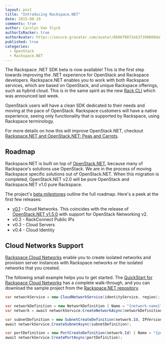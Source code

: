 ```yaml
---
layout: post
title: "Introducing Rackspace.NET"
date: 2015-08-19
comments: true
author: Carolyn Van Slyck
authorIsRacker: true
authorAvatar: https://secure.gravatar.com/avatar/8b96f8872eb3f398809daf017ee3a8ab
published: true
categories:
  - OpenStack
  - Rackspace.NET
---
```


The Rackspace .NET SDK beta is now available! This is the first step towards improving the .NET
experience for OpenStack and Rackspace developers. Rackspace.NET enables you to work with both
 Rackspace services, which are based on OpenStack, and unique Rackspace offerings, such as hybrid cloud.
This is in the same spirit as the new [Rack CLI](rack-cli) which was announced last week.

OpenStack users will have a clean SDK dedicated to their needs
and moving at the pace of OpenStack. Rackspace customers will have a native experience,
seeing only functionality that is supported by Rackspace, using Rackspace terminology.

For more details on how this will improve OpenStack.NET, checkout
[Rackspace.NET and OpenStack.NET: Peas and Carrots][rackspacenet-openstacknet].

<!-- more -->

## Roadmap ##
Rackspace.NET is built on top of [OpenStack.NET](http://openstacknetsdk.org), because many of
Rackspace's solutions use OpenStack. We are in the process of moving Rackspace specific
solutions out of OpenStack.NET. When this migration is completed, OpenStack.NET
v2.0 will be pure OpenStack and Rackspace.NET v1.0 pure Rackspace.

The project's [beta milestones][rackspacenet-milestones] outline the full roadmap.
Here's a peek at the first few releases:

* [v0.1][rackspacenet-0.1] - Cloud Networks. This coincides with the release of [OpenStack.NET v1.5.0][openstacknet-1.5] with support for OpenStack Networking v2.
* v0.2 - RackConnect Public IPs
* v0.3 - Cloud Servers
* v0.4 - Cloud Identity

## Cloud Networks Support

[Rackspace Cloud Networks][cloud-networks] enable you to create isolated networks and provision server instances with Rackspace networks or the isolated networks that you created.

The following small example helps you to get started. The [QuickStart for Rackspace Cloud Networks][quickstart] has a complete walk-through, and you can download the sample project from the [Rackspace.NET repository][rackspacenet-samples].

```csharp
var networkService = new CloudNetworkService(identityService, region);

var networkDefinition = new NetworkDefinition { Name = "{network-name}" };
var network = await networkService.CreateNetworkAsync(networkDefinition);

var subnetDefinition = new SubnetCreateDefinition(network.Id, IPVersion.IPv4, "{cidr}");
await networkService.CreateSubnetAsync(subnetDefinition);

var portDefinition = new PortCreateDefinition(network.Id) { Name = "{port-name}" };
await networkService.CreatePortAsync(portDefinition);
```

[cloud-networks]: http://www.rackspace.com/cloud/networks
[quickstart]: https://developer.rackspace.com/docs/cloud-networks/getting-started/?lang=.net
[rack-cli]: https://developer.rackspace.com/blog/introducing-rack-global-cli/
[rackspacenet-0.1]: https://github.com/rackspace/rackspace-net-sdk/releases/tag/v0.1.0
[rackspacenet-milestones]: https://github.com/rackspace/rackspace-net-sdk/milestones
[rackspacenet-openstacknet]: https://github.com/openstacknetsdk/openstack.net/wiki/Rackspace-and-OpenStack.NET
[rackspacenet-samples]: https://github.com/rackspace/Rackspace.NET/tree/master/samples/Rackspace.Samples
[openstacknet-1.5]: https://github.com/openstacknetsdk/openstack.net/releases/tag/v1.5.0.0

